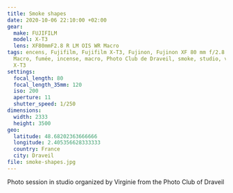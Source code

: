 ```yaml
---
title: Smoke shapes
date: 2020-10-06 22:10:00 +02:00
gear:
  make: FUJIFILM
  model: X-T3
  lens: XF80mmF2.8 R LM OIS WR Macro
tags: encens, Fujifilm, Fujifilm X-T3, Fujinon, Fujinon XF 80 mm f/2.8 LM OIS WR
  Macro, fumée, incense, macro, Photo Club de Draveil, smoke, studio, volute,
  X-T3
settings:
  focal_length: 80
  focal_length_35mm: 120
  iso: 200
  aperture: 11
  shutter_speed: 1/250
dimensions:
  width: 2333
  height: 3500
geo:
  latitude: 48.68202363666666
  longitude: 2.405356628333333
  country: France
  city: Draveil
file: smoke-shapes.jpg
---
```


Photo session in studio organized by Virginie from the Photo Club of Draveil
